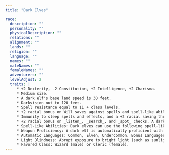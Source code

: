 ```yaml
---
title: "Dark Elves"

race:
  description: ""
  personality: ""
  physicalDescription: ""
  relations: ""
  alignment: ""
  lands: ""
  religion: ""
  language: ""
  names: ""
  maleNames: ""
  femaleNames: ""
  adventurers: ""
  levelAdjust: 2
  traits: |
     * +2 Dexterity, -2 Constitution, +2 Intelligence, +2 Charisma.
     * Medium size.
     * A dark elf's base land speed is 30 feet.
     * Darkvision out to 120 feet.
     * Spell resistance equal to 11 + class levels.
     * +2 racial bonus on Will saves against spells and spell-like abilities.
     * Immunity to sleep spells and effects, and a +2 racial saving throw bonus against enchantment spells or effects. (Not reflected in the saving throw modifiers given here.)
     * +2 racial bonus on _listen_, _search_, and _spot_ checks. A dark elf who merely passes within 5 feet of a secret or concealed door is entitled to a _search_ check to notice it as if she were actively looking for it.
     * Spell-Like Abilities: Dark elves can use the following spell-like abilities once per day: _dancing lights_, _darkness_, _faerie fire_. Caster level equals the dark elf's class levels.
     * Weapon Proficiency: A dark elf is automatically proficient with the hand crossbow, the rapier, and the short sword.
     * Automatic Languages: Common, Elven, Undercommon. Bonus Languages: Abyssal, Aquan, Draconic, Dark elf Sign Language, Gnome, Goblin.
     * Light Blindness: Abrupt exposure to bright light (such as sunlight or a _daylight_ spell) blinds dark elves for 1 round. On subsequent rounds, they are dazzled as long as they remain in the affected area.
     * Favored Class: Wizard (male) or Cleric (female).
---
```

